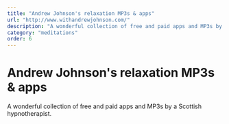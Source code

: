 ```yaml
---
title: "Andrew Johnson's relaxation MP3s & apps"
url: "http://www.withandrewjohnson.com/"
description: "A wonderful collection of free and paid apps and MP3s by a Scottish hypnotherapist."
category: "meditations"
order: 6
---
```


# Andrew Johnson's relaxation MP3s & apps

A wonderful collection of free and paid apps and MP3s by a Scottish hypnotherapist.
